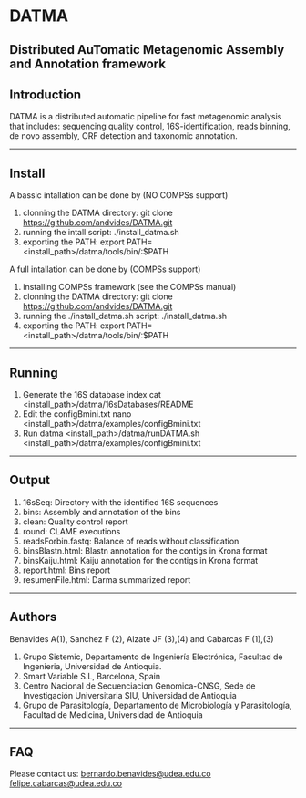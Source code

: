 # DATMA
Distributed AuTomatic Metagenomic Assembly and Annotation framework
--------------------------------------------------------------
Introduction
--------------------------------------------------------------
DATMA is a distributed automatic pipeline for fast metagenomic analysis that includes: sequencing quality control, 16S-identification, reads binning, de novo assembly, ORF detection and taxonomic annotation.

--------------------------------------------------------------
Install
--------------------------------------------------------------
A bassic intallation can be done by (NO COMPSs support)
1. clonning the DATMA directory: 
git clone https://github.com/andvides/DATMA.git
2. running the intall script:
./install_datma.sh 
3. exporting the PATH: 
export PATH=<install_path>/datma/tools/bin/:$PATH

A full intallation can be done by (COMPSs support)
1. installing COMPSs framework (see the COMPSs manual)
2. clonning the DATMA directory: 
git clone https://github.com/andvides/DATMA.git
3. running the ./install_datma.sh script:
./install_datma.sh 
4. exporting the PATH:
export PATH=<install_path>/datma/tools/bin/:$PATH

---------------------------------------------------------------
Running
--------------------------------------------------------------
1. Generate the 16S database index
cat <install_path>/datma/16sDatabases/README
2. Edit the configBmini.txt
nano <install_path>/datma/examples/configBmini.txt
3. Run datma
<install_path>/datma/runDATMA.sh <install_path>/datma/examples/configBmini.txt

---------------------------------------------------------------
Output
---------------------------------------------------------------
1. 16sSeq: Directory with the identified 16S sequences
2. bins: Assembly and annotation of the bins
3. clean: Quality control report
4. round: CLAME executions
5. readsForbin.fastq: Balance of reads without classification
6. binsBlastn.html: Blastn annotation for the contigs in Krona format
7. binsKaiju.html: Kaiju annotation for the contigs in Krona format
8. report.html: Bins report
9. resumenFile.html: Darma summarized report

---------------------------------------------------------------
Authors
---------------------------------------------------------------
Benavides A(1), Sanchez F (2), Alzate JF (3),(4) and Cabarcas F (1),(3)

1. Grupo Sistemic, Departamento de Ingeniería Electrónica, Facultad de Ingenieria, Universidad de Antioquia.
2. Smart Variable S.L, Barcelona, Spain
3. Centro Nacional de Secuenciacion Genomica-CNSG, Sede de Investigación Universitaria SIU, Universidad de Antioquia
4. Grupo de Parasitología, Departamento de Microbiología y Parasitología, Facultad de Medicina, Universidad de Antioquia

---------------------------------------------------------------
FAQ
--------------------------------------------------------------
Please contact us:
 bernardo.benavides@udea.edu.co
 felipe.cabarcas@udea.edu.co
